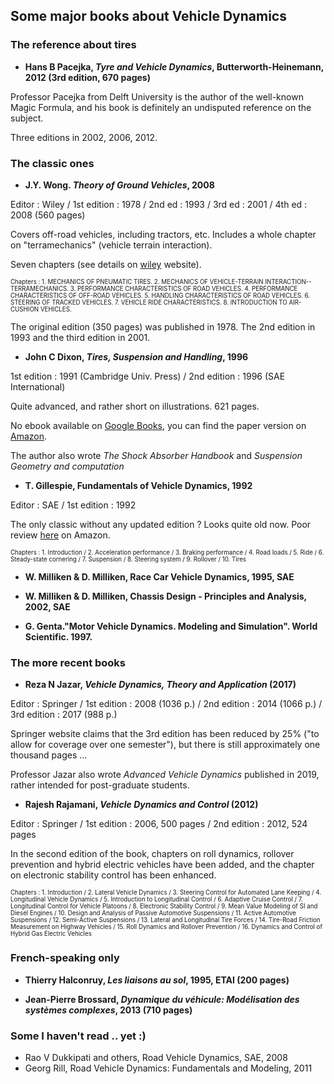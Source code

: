 ## Some major books about Vehicle Dynamics

### The reference about tires ###

* **Hans B Pacejka, _Tyre and Vehicle Dynamics_, Butterworth-Heinemann, 2012 (3rd edition, 670 pages)**

Professor Pacejka from Delft University is the author of the well-known Magic Formula, and his book is definitely an undisputed reference on the subject.

Three editions in 2002, 2006, 2012. 

### The classic ones ###

* **J.Y. Wong. _Theory of Ground Vehicles_, 2008**

Editor : Wiley / 1st edition : 1978 / 2nd ed : 1993 / 3rd ed : 2001 / 4th ed : 2008 (560 pages)

Covers off-road vehicles, including tractors, etc. Includes a whole chapter on "terramechanics" (vehicle terrain interaction).

Seven chapters (see details on [wiley](https://www.wiley.com/en-us/Theory+of+Ground+Vehicles%2C+4th+Edition-p-9780470170380) website).

<sub><sup> Chapters : 1. MECHANICS OF PNEUMATIC TIRES. 
  2. MECHANICS OF VEHICLE-TERRAIN INTERACTION--TERRAMECHANICS.
  3. PERFORMANCE CHARACTERISTICS OF ROAD VEHICLES.
  4. PERFORMANCE CHARACTERISTICS OF OFF-ROAD VEHICLES.
  5. HANDLING CHARACTERISTICS OF ROAD VEHICLES.
  6. STEERING OF TRACKED VEHICLES.
  7. VEHICLE RIDE CHARACTERISTICS.
  8. INTRODUCTION TO AIR-CUSHION VEHICLES.</sub></sup>
  
The original edition (350 pages) was published in 1978. The 2nd edition in 1993 and the third edition in 2001.


* **John C Dixon, _Tires, Suspension and Handling_, 1996**

1st edition : 1991 (Cambridge Univ. Press) / 2nd edition : 1996 (SAE International)

Quite advanced, and rather short on illustrations. 621 pages.
 
 No ebook available on [Google Books](https://books.google.fr/books?id=r6pTAAAAMAAJ), you can find the paper version on [Amazon](https://www.amazon.fr/Tires-Suspension-Handling-John-Dixon/dp/1560918314).
 
 The author also wrote _The Shock Absorber Handbook_ and _Suspension Geometry and computation_

* **T. Gillespie, Fundamentals of Vehicle Dynamics, 1992**

Editor : SAE / 1st edition : 1992

The only classic without any updated edition ? Looks quite old now.
Poor review [here](https://www.amazon.com/gp/customer-reviews/R104E7C5XMGASH/ref=cm_cr_arp_d_viewpnt?ie=UTF8&ASIN=1560911999#R104E7C5XMGASH) on Amazon.

<sub><sup> Chapters : 1. Introduction / 2. Acceleration performance / 3. Braking performance / 4. Road loads / 5. Ride /  6. Steady-state cornering  / 7. Suspension /  8. Steering system /  9. Rollover /  10. Tires</sub></sup>

* **W. Milliken & D. Milliken, Race Car Vehicle Dynamics, 1995, SAE**

* **W. Milliken & D. Milliken, Chassis Design - Principles and Analysis, 2002, SAE**

* **G. Genta."Motor Vehicle Dynamics. Modeling and Simulation". World Scientific. 1997.**

### The more recent books ###

* **Reza N Jazar, _Vehicle Dynamics, Theory and Application_ (2017)**

Editor : Springer / 1st edition : 2008 (1036 p.) / 2nd edition : 2014 (1066 p.) / 3rd edition : 2017 (988 p.)

Springer website claims that the 3rd edition has been reduced by 25% ("to allow for coverage over one semester"), but there is still approximately one thousand pages ...

Professor Jazar also wrote _Advanced Vehicle Dynamics_ published in 2019, rather intended for post-graduate students.


* **Rajesh Rajamani, _Vehicle Dynamics and Control_ (2012)**

Editor : Springer / 1st edition : 2006, 500 pages / 2nd edition : 2012, 524 pages

In the second edition of the book, chapters on roll dynamics, rollover prevention and hybrid electric vehicles have been added, and the chapter on electronic stability control has been enhanced.

<sub><sup> Chapters : 1. Introduction / 2. Lateral Vehicle Dynamics  / 3. Steering Control for Automated Lane Keeping / 4. Longitudinal Vehicle Dynamics  / 5. Introduction to Longitudinal Control / 6. Adaptive Cruise Control / 7. Longitudinal Control for Vehicle Platoons / 8. Electronic Stability Control / 9. Mean Value Modeling of SI and Diesel Engines / 10. Design and Analysis of Passive Automotive Suspensions / 11. Active Automotive Suspensions / 12. Semi-Active Suspensions / 13. Lateral and Longitudinal Tire Forces / 14. Tire-Road Friction Measurement on Highway Vehicles / 15. Roll Dynamics and Rollover Prevention / 16. Dynamics and Control of Hybrid Gas Electric Vehicles</sub></sup>



### French-speaking only ###

* **Thierry Halconruy, _Les liaisons au sol_, 1995, ETAI (200 pages)**

* **Jean-Pierre Brossard, _Dynamique du véhicule: Modélisation des systèmes complexes_, 2013 (710 pages)**



### Some I haven't read .. yet :) ###

* Rao V Dukkipati and others, Road Vehicle Dynamics, SAE, 2008
* Georg Rill, Road Vehicle Dynamics: Fundamentals and Modeling, 2011 
